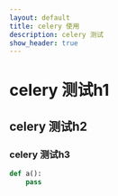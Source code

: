 ```yaml
---
layout: default
title: celery 使用
description: celery 测试
show_header: true
---
```


# celery 测试h1

## celery 测试h2

### celery 测试h3

```python
def a():
	pass
```